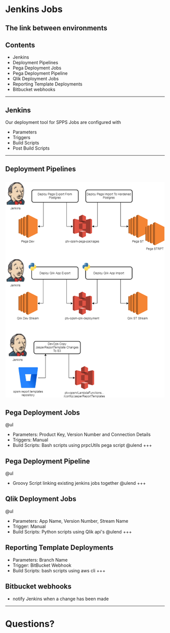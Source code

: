 [comment]: <> (https://gitpitch.com/willstobo/spps-brownbags/master?p=jenkins-jobs)
# Jenkins Jobs
The link between environments
---
## Contents
- Jenkins
- Deployment Pipelines
- Pega Deployment Jobs
- Pega Deployment Pipeline
- Qlik Deployment Jobs
- Reporting Template Deployments
- Bitbucket webhooks
---
## Jenkins
Our deployment tool for SPPS
Jobs are configured with 
- Parameters
- Triggers
- Build Scripts
- Post Build Scripts
---
## Deployment Pipelines
![Pipelines for our major applications](jenkins-jobs/DeploymentPipelines.png)
---
## Pega Deployment Jobs
@ul
- Parameters: Product Key, Version Number and Connection Details
- Triggers: Manual
- Build Scripts: Bash scripts using prpcUtils pega script
@ulend
+++
## Pega Deployment Pipeline
@ul
- Groovy Script linking existing jenkins jobs together
@ulend
+++
## Qlik Deployment Jobs
@ul
- Parameters: App Name, Version Number, Stream Name
- Trigger: Manual
- Build Scripts: Python scripts using Qlik api's
@ulend
+++
## Reporting Template Deployments
- Parameters: Branch Name
- Trigger: BitBucket Webhook
- Build Scripts: bash scripts using aws cli
+++
## Bitbucket webhooks
- notify Jenkins when a change has been made
---
# Questions?

